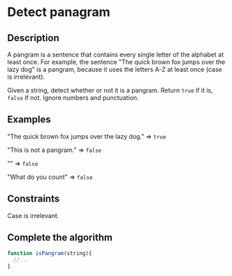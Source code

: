 # Detect panagram

## Description
A pangram is a sentence that contains every single letter of the alphabet at least once. For example, the sentence "The quick brown fox jumps over the lazy dog" is a pangram, because it uses the letters A-Z at least once (case is irrelevant).

Given a string, detect whether or not it is a pangram. Return `true` if it is, `false` if not. Ignore numbers and punctuation.

## Examples
"The quick brown fox jumps over the lazy dog."              =>  `true`

"This is not a pangram."          =>  `false`

""               =>  `false`

"What do you count"  =>  `false`

## Constraints
Case is irrelevant.

## Complete the algorithm
```javascript
function isPangram(string){
  //...
}
```
